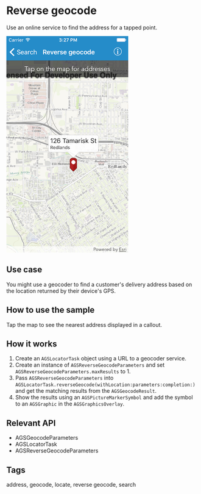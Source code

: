 # Reverse geocode

Use an online service to find the address for a tapped point.

![Reverse geocode sample](reverse-geocode.png)

## Use case

You might use a geocoder to find a customer's delivery address based on the location returned by their device's GPS.

## How to use the sample

Tap the map to see the nearest address displayed in a callout.

## How it works

1. Create an `AGSLocatorTask` object using a URL to a geocoder service.
2. Create an instance of `AGSReverseGeocodeParameters` and set `AGSReverseGeocodeParameters.maxResults` to 1.
3. Pass `AGSReverseGeocodeParameters` into `AGSLocatorTask.reverseGeocode(withLocation:parameters:completion:)` and get the matching results from the `AGSGeocodeResult`.
4. Show the results using an `AGSPictureMarkerSymbol` and add the symbol to an `AGSGraphic` in the `AGSGraphicsOverlay`.

## Relevant API

* AGSGeocodeParameters
* AGSLocatorTask
* AGSReverseGeocodeParameters

## Tags

address, geocode, locate, reverse geocode, search
